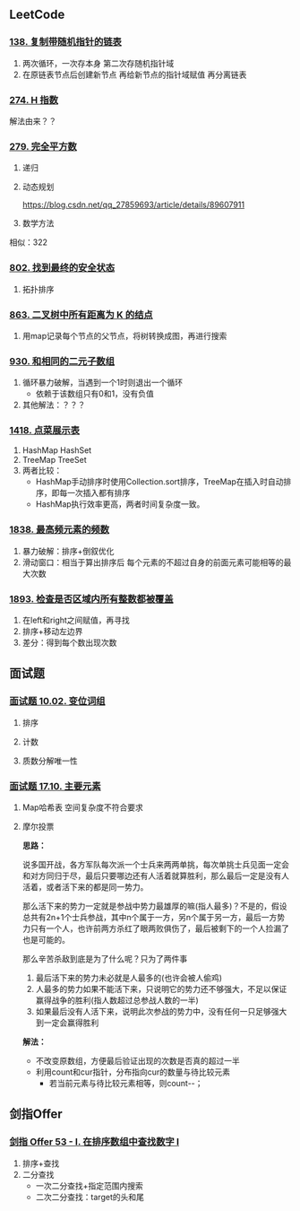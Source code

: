 ## LeetCode

### [138. 复制带随机指针的链表](https://leetcode-cn.com/problems/copy-list-with-random-pointer/)

1. 两次循环，一次存本身 第二次存随机指针域
2. 在原链表节点后创建新节点 再给新节点的指针域赋值 再分离链表



### [274. H 指数](https://leetcode-cn.com/problems/h-index/)

解法由来？？



### [279. 完全平方数](https://leetcode-cn.com/problems/perfect-squares/)

1. 递归

2. 动态规划

   https://blog.csdn.net/qq_27859693/article/details/89607911

3. 数学方法

相似：322



### [802. 找到最终的安全状态](https://leetcode-cn.com/problems/find-eventual-safe-states/)

1. 拓扑排序



### [863. 二叉树中所有距离为 K 的结点](https://leetcode-cn.com/problems/all-nodes-distance-k-in-binary-tree/)

1. 用map记录每个节点的父节点，将树转换成图，再进行搜索



### [930. 和相同的二元子数组](https://leetcode-cn.com/problems/binary-subarrays-with-sum/)

1. 循环暴力破解，当遇到一个1时则退出一个循环
   - 依赖于该数组只有0和1，没有负值
2. 其他解法：？？？



### [1418. 点菜展示表](https://leetcode-cn.com/problems/display-table-of-food-orders-in-a-restaurant/)

1. HashMap HashSet
2. TreeMap TreeSet
3. 两者比较：
   - HashMap手动排序时使用Collection.sort排序，TreeMap在插入时自动排序，即每一次插入都有排序
   - HashMap执行效率更高，两者时间复杂度一致。



### [1838. 最高频元素的频数](https://leetcode-cn.com/problems/frequency-of-the-most-frequent-element/)

1. 暴力破解：排序+倒叙优化
2. 滑动窗口：相当于算出排序后 每个元素的不超过自身的前面元素可能相等的最大次数 



### [1893. 检查是否区域内所有整数都被覆盖](https://leetcode-cn.com/problems/check-if-all-the-integers-in-a-range-are-covered/)

1. 在left和right之间赋值，再寻找
2. 排序+移动左边界
3. 差分：得到每个数出现次数





## 面试题

### [面试题 10.02. 变位词组](https://leetcode-cn.com/problems/group-anagrams-lcci/)

1. 排序

2. 计数
3. 质数分解唯一性



### [面试题 17.10. 主要元素](https://leetcode-cn.com/problems/find-majority-element-lcci/)

1. Map哈希表 空间复杂度不符合要求

2. 摩尔投票

   **思路：**

   说多国开战，各方军队每次派一个士兵来两两单挑，每次单挑士兵见面一定会和对方同归于尽，最后只要哪边还有人活着就算胜利，那么最后一定是没有人活着，或者活下来的都是同一势力。

   那么活下来的势力一定就是参战中势力最雄厚的嘛(指人最多)？不是的，假设总共有2n+1个士兵参战，其中n个属于一方，另n个属于另一方，最后一方势力只有一个人，也许前两方杀红了眼两败俱伤了，最后被剩下的一个人捡漏了也是可能的。

   那么辛苦杀敌到底是为了什么呢？只为了两件事

   1. 最后活下来的势力未必就是人最多的(也许会被人偷鸡)
   2. 人最多的势力如果不能活下来，只说明它的势力还不够强大，不足以保证赢得战争的胜利(指人数超过总参战人数的一半)
   3. 如果最后没有人活下来，说明此次参战的势力中，没有任何一只足够强大到一定会赢得胜利

    

   **解法：**

   - 不改变原数组，方便最后验证出现的次数是否真的超过一半
   - 利用count和cur指针，分布指向cur的数量与待比较元素
     - 若当前元素与待比较元素相等，则count--；



## 剑指Offer

### [剑指 Offer 53 - I. 在排序数组中查找数字 I](https://leetcode-cn.com/problems/zai-pai-xu-shu-zu-zhong-cha-zhao-shu-zi-lcof/)

1. 排序+查找
2. 二分查找
   - 一次二分查找+指定范围内搜索
   - 二次二分查找：target的头和尾

